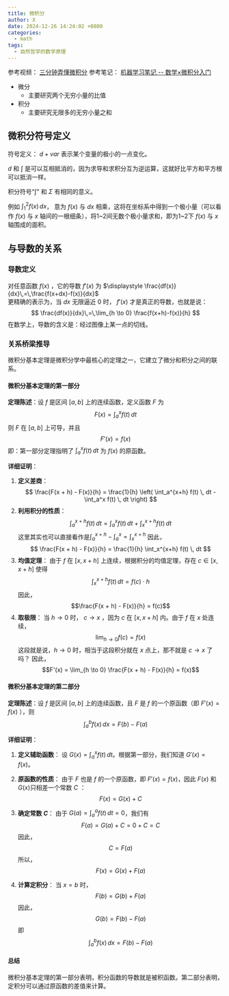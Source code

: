 ```yaml
---
title: 微积分
author: X
date: 2024-12-26 14:24:02 +0800
categories:
  - math
tags:
  - 自然哲学的数学原理
---
```

参考视频：
[三分钟弄懂微积分](https://www.bilibili.com/video/BV1mb411r7bd/?vd_source=84405b9467efb94cfe7797c37e3fba56)
参考笔记：
[机器学习笔记 -- 数学×微积分入门](https://sunocean.life/blog/blog/2020/09/02/deep-learning-math-calculus)

- 微分
	- 主要研究两个无穷小量的比值
- 积分
	- 主要研究无限多的无穷小量之和

## 微积分符号定义
符号定义： $d+var$ 表示某个变量的极小的一点变化。

$d$ 和 $∫$ 是可以互相抵消的，因为求导和求积分互为逆运算，这就好比平方和平方根可以抵消一样。

积分符号“$∫$” 和 $Σ$ 有相同的意义。

例如 $\int_{1}^{2} f(x) \, dx$， 意为 $f(x)$ 与 $dx$ 相乘，这将在坐标系中得到一个极小量（可以看作 $f(x)$ 与 $x$ 轴间的一根细条），将1~2间无数个极小量求和，即为1~2下 $f(x)$ 与 $x$ 轴围成的面积。

## 与导数的关系

### 导数定义
对任意函数 $f(x)$ ，它的导数 $f'(x)$ 为 $\displaystyle \frac{df(x)}{dx}\,=\,\frac{f(x+dx)-f(x)}{dx}$  
更精确的表示为，当 $dx$ 无限逼近 $0$ 时， $f'(x)$ 才是真正的导数，也就是说：
$$
\frac{df(x)}{dx}\,=\,\lim_{h \to 0} \frac{f(x+h)-f(x)}{h} 
$$ 
在数学上，导数的含义是：经过图像上某一点的切线。

### 关系桥梁推导
微积分基本定理是微积分学中最核心的定理之一，它建立了微分和积分之间的联系。

#### 微积分基本定理的第一部分

**定理陈述**：设 $f$ 是区间 $[a, b]$ 上的连续函数，定义函数 $F$ 为
$$
F(x) = \int_a^x f(t) \, dt
$$
则 $F$ 在 $[a, b]$ 上可导，并且
$$ F'(x) = f(x) $$
即：第一部分定理指明了 $\int_a^x f(t) \, dt$ 为 $f(x)$ 的原函数。

**详细证明**：

1. **定义差商**：
   $$
   \frac{F(x + h) - F(x)}{h} = \frac{1}{h} \left( \int_a^{x+h} f(t) \, dt - \int_a^x f(t) \, dt \right)
   $$
2. **利用积分的性质**：
   $$
   \int_a^{x+h} f(t) \, dt = \int_a^x f(t) \, dt + \int_x^{x+h} f(t) \, dt
   $$
   这里其实也可以直接看作是$\displaystyle \int_a^{x+h} - \int_a^x = \int_x^{x+h}$ 
   因此，
   $$
   \frac{F(x + h) - F(x)}{h} = \frac{1}{h} \int_x^{x+h} f(t) \, dt
   $$
3. **均值定理**：
   由于 $f$ 在 $[x, x+h]$ 上连续，根据积分的均值定理，存在  $c \in [x, x+h]$ 使得
   $$\int_x^{x+h} f(t) \, dt = f(c) \cdot h$$
   因此，
   $$\frac{F(x + h) - F(x)}{h} = f(c)$$
4. **取极限**：
   当 $h \to 0$ 时， $c \to x$ ，因为 $c$ 在 $[x, x+h]$ 内。由于 $f$ 在 $x$ 处连续，
   $$\lim_{h \to 0} f(c) = f(x)$$
   这段就是说，$h \to 0$ 时，相当于这段积分就在 $x$ 点上，那不就是 $c \to x$ 了吗？
   因此，
   $$F'(x) = \lim_{h \to 0} \frac{F(x + h) - F(x)}{h} = f(x)$$

#### 微积分基本定理的第二部分

**定理陈述**：设 $f$ 是区间 $[a, b]$ 上的连续函数，且 $F$ 是 $f$ 的一个原函数（即 $F'(x) = f(x)$ ），则
$$\int_a^b f(x) \, dx = F(b) - F(a)$$

**详细证明**：

1. **定义辅助函数**：
   设 $G(x) = \int_a^x f(t) \, dt$。根据第一部分，我们知道 $G'(x) = f(x)$。

2. **原函数的性质**：
   由于 $F$ 也是 $f$ 的一个原函数，即 $F'(x) = f(x)$，因此 $F(x)$ 和 $G(x)$只相差一个常数 $C$ ：
   $$
   F(x) = G(x) + C
   $$

3. **确定常数 $C$**：
   由于 $G(a) = \int_a^a f(t) \, dt = 0$，我们有
   $$
   F(a) = G(a) + C = 0 + C = C
   $$
   因此，
   $$
   C = F(a)
   $$
   所以，
   $$
   F(x) = G(x) + F(a)
   $$

4. **计算定积分**：
   当 $x = b$ 时，
   $$
   F(b) = G(b) + F(a)
   $$
   因此，
   $$
   G(b) = F(b) - F(a)
   $$
   即
   $$
   \int_a^b f(x) \, dx = F(b) - F(a)
   $$

#### 总结

微积分基本定理的第一部分表明，积分函数的导数就是被积函数。第二部分表明，定积分可以通过原函数的差值来计算。